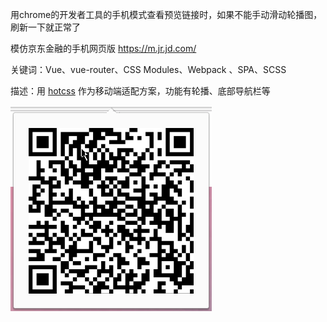 
用chrome的开发者工具的手机模式查看预览链接时，如果不能手动滑动轮播图，刷新一下就正常了

模仿京东金融的手机网页版  https://m.jr.jd.com/

关键词：Vue、vue-router、CSS Modules、Webpack 、SPA、SCSS

描述：用 [hotcss](https://github.com/imochen/hotcss) 作为移动端适配方案，功能有轮播、底部导航栏等



![预览](https://github.com/Kongzq/JDFinance/blob/master/QR%20Code.png)  






